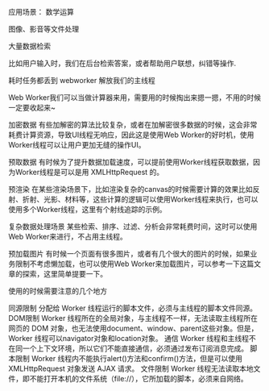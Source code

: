<!-- https://juejin.cn/post/6906714992071213064 -->

应用场景：
数学运算

图像、影音等文件处理

大量数据检索

比如用户输入时，我们在后台检索答案，或者帮助用户联想，纠错等操作.

耗时任务都丢到 webworker 解放我们的主线程

<!-- https://juejin.cn/post/6844903725249593352 -->

<!-- https://yrq110.me/post/front-end/introduction-to-web-worker/ -->

<!-- https://juejin.cn/post/6844903590503383054 -->


Web Worker我们可以当做计算器来用，需要用的时候掏出来摁一摁，不用的时候一定要收起来~

加密数据
有些加解密的算法比较复杂，或者在加解密很多数据的时候，这会非常耗费计算资源，导致UI线程无响应，因此这是使用Web Worker的好时机，使用Worker线程可以让用户更加无缝的操作UI。


预取数据
有时候为了提升数据加载速度，可以提前使用Worker线程获取数据，因为Worker线程是可以是用 XMLHttpRequest 的。


预渲染
在某些渲染场景下，比如渲染复杂的canvas的时候需要计算的效果比如反射、折射、光影、材料等，这些计算的逻辑可以使用Worker线程来执行，也可以使用多个Worker线程，这里有个射线追踪的示例。


复杂数据处理场景
某些检索、排序、过滤、分析会非常耗费时间，这时可以使用Web Worker来进行，不占用主线程。


预加载图片
有时候一个页面有很多图片，或者有几个很大的图片的时候，如果业务限制不考虑懒加载，也可以使用Web Worker来加载图片，可以参考一下这篇文章的探索，这里简单提要一下。


<!-- https://mp.weixin.qq.com/s/Wkqe1rBVX6onOayD86Wpnw -->
<!-- https://mp.weixin.qq.com/s/UzHhyStgpjFjTqhk3b-NHQ -->


使用的时候需要注意的几个地方

同源限制
分配给 Worker 线程运行的脚本文件，必须与主线程的脚本文件同源。
DOM限制
Worker 线程所在的全局对象，与主线程不一样，无法读取主线程所在网页的 DOM 对象，也无法使用document、window、parent这些对象。但是，Worker 线程可以navigator对象和location对象。
通信
Worker 线程和主线程不在同一个上下文环境，所以它们不能直接通信，必须通过发布订阅消息完成。
脚本限制
Worker 线程内不能执行alert()方法和confirm()方法，但是可以使用 XMLHttpRequest 对象发送 AJAX 请求。
文件限制
Worker 线程无法读取本地文件，即不能打开本机的文件系统（file://），它所加载的脚本，必须来自网络。

<!-- https://mp.weixin.qq.com/s/Asfopp0gFv8wTVK_JzTQ1Q -->
<!-- https://mp.weixin.qq.com/s/3MhSJoATeyHn3d96d3M3Sw -->